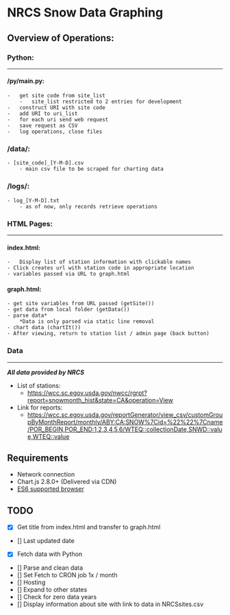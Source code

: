 # NRCS Snow Data Graphing
## Overview of Operations:

### Python: 
-----
#### /py/main.py:
    -   get site code from site_list
        -   site_list restricted to 2 entries for development
    -   construct URI with site code
    -   add URI to uri_list
    -   for each uri send web request
    -   save request as CSV
    -   log operations, close files
### /data/:
    - [site_code]_[Y-M-D].csv
        - main csv file to be scraped for charting data
### /logs/:
    - log_[Y-M-D].txt
        - as of now, only records retrieve operations
### HTML Pages:
-----
#### index.html:
    -   Display list of station information with clickable names
    - Click creates url with station code in appropriate location
    - variables passed via URL to graph.html
#### graph.html:
    - get site variables from URL passed (getSite())
    - get data from local folder (getData())
    - parse data* 
        *Data is only parsed via static line removal
    - chart data (chartIt())
    - After viewing, return to station list / admin page (back button)

### Data
-----
___All data provided by NRCS___
* List of stations:
    * https://wcc.sc.egov.usda.gov/nwcc/rgrpt?report=snowmonth_hist&state=CA&operation=View
* Link for reports:
    * https://wcc.sc.egov.usda.gov/reportGenerator/view_csv/customGroupByMonthReport/monthly/ABY:CA:SNOW%7Cid=%22%22%7Cname/POR_BEGIN,POR_END:1,2,3,4,5,6/WTEQ::collectionDate,SNWD::value,WTEQ::value
    
    
## Requirements
* Network connection
* Chart.js 2.8.0+ (Delivered via CDN)
* [ES6 supported browser](https://caniuse.com/#feat=es6)

## TODO
- [x] Get title from index.html and transfer to graph.html
- [] Last updated date
- [x] Fetch data with Python
- [] Parse and clean data
- [] Set Fetch to CRON job 1x /  month
- [] Hosting
- [] Expand to other states
- [] Check for zero data years
- [] Display information about site with link to data in NRCSsites.csv

